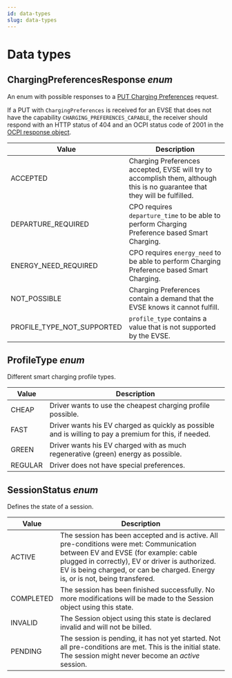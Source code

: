 ```yaml
---
id: data-types
slug: data-types
---
```

# Data types

## ChargingPreferencesResponse *enum*

An enum with possible responses to a [PUT Charging
Preferences](/docs/ocpi/06-modules/04-sessions/05-interfaces-and-endpoints.md#put-method) request.

If a PUT with `ChargingPreferences` is received for an EVSE that does not have the capability
`CHARGING_PREFERENCES_CAPABLE`, the receiver should respond with an HTTP status of 404 and an OCPI status code of 2001
in the [OCPI response object](/docs/ocpi/04-transport-and-format/01-json-http-implementation-guide.md#response-format).

| Value                      | Description                                                                                                                 |
|----------------------------|-----------------------------------------------------------------------------------------------------------------------------|
| ACCEPTED                   | Charging Preferences accepted, EVSE will try to accomplish them, although this is no guarantee that they will be fulfilled. |
| DEPARTURE_REQUIRED         | CPO requires `departure_time` to be able to perform Charging Preference based Smart Charging.                               |
| ENERGY_NEED_REQUIRED       | CPO requires `energy_need` to be able to perform Charging Preference based Smart Charging.                                  |
| NOT_POSSIBLE               | Charging Preferences contain a demand that the EVSE knows it cannot fulfill.                                                |
| PROFILE_TYPE_NOT_SUPPORTED | `profile_type` contains a value that is not supported by the EVSE.                                                          |

## ProfileType *enum*

Different smart charging profile types.

| Value   | Description                                                                                             |
|---------|---------------------------------------------------------------------------------------------------------|
| CHEAP   | Driver wants to use the cheapest charging profile possible.                                             |
| FAST    | Driver wants his EV charged as quickly as possible and is willing to pay a premium for this, if needed. |
| GREEN   | Driver wants his EV charged with as much regenerative (green) energy as possible.                       |
| REGULAR | Driver does not have special preferences.                                                               |

## SessionStatus *enum*

Defines the state of a session.

| Value       | Description                                                                                                                                                                                                                                                        |
|-------------|--------------------------------------------------------------------------------------------------------------------------------------------------------------------------------------------------------------------------------------------------------------------|
| ACTIVE      | The session has been accepted and is active. All pre-conditions were met: Communication between EV and EVSE (for example: cable plugged in correctly), EV or driver is authorized. EV is being charged, or can be charged. Energy is, or is not, being transfered. |
| COMPLETED   | The session has been finished successfully. No more modifications will be made to the Session object using this state.                                                                                                                                             |
| INVALID     | The Session object using this state is declared invalid and will not be billed.                                                                                                                                                                                    |
| PENDING     | The session is pending, it has not yet started. Not all pre-conditions are met. This is the initial state. The session might never become an *active* session.                                                                                                     |
